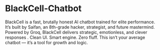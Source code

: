 # BlackCell-Chatbot
BlackCell is a fast, brutally honest AI chatbot trained for elite performance. It’s built by Saifan, an 8th-grade hacker, strategist, and future mastermind. Powered by Groq, BlackCell delivers strategic, emotionless, and clever responses . Clean UI. Smart engine. Zero fluff. This isn’t your average chatbot — it’s a tool for growth and logic.
